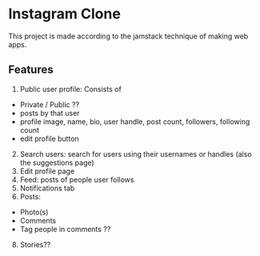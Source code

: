 # Instagram Clone

This project is made according to the jamstack technique of making web apps.

## Features 

1. Public user profile: Consists of 

  * Private / Public ??
  * posts by that user
  * profile image, name, bio, user handle, post count, followers, following count
  * edit profile button

2. Search users: search for users using their usernames or handles (also the suggestions page)
3. Edit profile page
4. Feed: posts of people user follows
5. Notifications tab
7. Posts:
  * Photo(s)
  * Comments
  * Tag people in comments ??
8. Stories??
